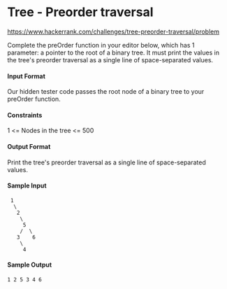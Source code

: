 # Tree - Preorder traversal

https://www.hackerrank.com/challenges/tree-preorder-traversal/problem

Complete the preOrder function in your editor below, which has 1 parameter: a pointer to the root of a binary tree. It must print the values in the tree's preorder traversal as a single line of space-separated values.

#### Input Format

Our hidden tester code passes the root node of a binary tree to your preOrder function.

#### Constraints

1 <= Nodes in the tree <= 500

#### Output Format

Print the tree's preorder traversal as a single line of space-separated values.

#### Sample Input

     1
      \
       2
        \
         5
        /  \
       3    6
        \
         4  

#### Sample Output

    1 2 5 3 4 6 
